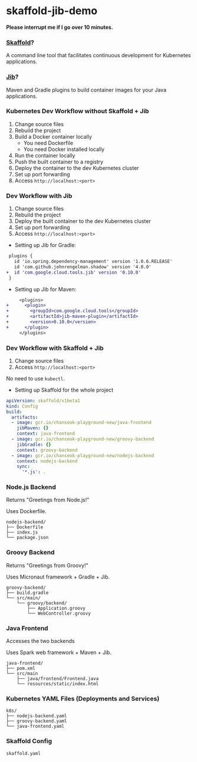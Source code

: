 # skaffold-jib-demo

**Please interrupt me if I go over 10 minutes.**

### [Skaffold](https://github.com/GoogleContainerTools/skaffold)?

A command line tool that facilitates continuous development for Kubernetes applications.

### [Jib](https://github.com/GoogleContainerTools/jib)?

Maven and Gradle plugins to build container images for your Java applications.

### Kubernetes Dev Workflow without Skaffold + Jib

1. Change source files
1. Rebuild the project
1. Build a Docker container locally
   - You need Dockerfile
   - You need Docker installed locally
1. Run the container locally
1. Push the built container to a registry
1. Deploy the container to the dev Kubernetes cluster
1. Set up port forwarding
1. Access `http://localhost:<port>`

### Dev Workflow with Jib

1. Change source files
1. Rebuild the project
1. Deploy the built container to the dev Kubernetes cluster
1. Set up port forwarding
1. Access `http://localhost:<port>`

- Setting up Jib for Gradle:
```diff
 plugins {
   id 'io.spring.dependency-management' version '1.0.6.RELEASE'
   id 'com.github.johnrengelman.shadow' version '4.0.0'
+  id 'com.google.cloud.tools.jib' version '0.10.0'
 }
 ```

- Setting up Jib for Maven:
```diff
     <plugins>
+      <plugin>
+        <groupId>com.google.cloud.tools</groupId>
+        <artifactId>jib-maven-plugin</artifactId>
+        <version>0.10.0</version>
+      </plugin>
     </plugins>
```

### Dev Workflow with Skaffold + Jib

1. Change source files
1. Access `http://localhost:<port>`

No need to use `kubectl`.

- Setting up Skaffold for the whole project
```yaml
apiVersion: skaffold/v1beta1
kind: Config
build:
  artifacts:
  - image: gcr.io/chanseok-playground-new/java-frontend
    jibMaven: {}
    context: java-frontend
  - image: gcr.io/chanseok-playground-new/groovy-backend
    jibGradle: {}
    context: groovy-backend
  - image: gcr.io/chanseok-playground-new/nodejs-backend
    context: nodejs-backend
    sync:
      '*.js': .
```

### Node.js Backend
Returns "Greetings from Node.js!"

Uses Dockerfile.
```
nodejs-backend/
├── Dockerfile
├── index.js
└── package.json
```

### Groovy Backend
Returns "Greetings from Groovy!"

Uses Micronaut framework + Gradle + Jib.
```
groovy-backend/
├── build.gradle
└── src/main/
    └── groovy/backend/
        ├── Application.groovy
        └── WebController.groovy
```

### Java Frontend
Accesses the two backends

Uses Spark web framework + Maven + Jib.
```
java-frontend/
├── pom.xml
└── src/main
    ├── java/frontend/Frontend.java
    └── resources/static/index.html
```

### Kubernetes YAML Files (Deployments and Services)
```
k8s/
├── nodejs-backend.yaml
├── groovy-backend.yaml
└── java-frontend.yaml
```

### Skaffold Config
```
skaffold.yaml
```
